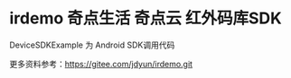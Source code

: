 # irdemo 奇点生活 奇点云 红外码库SDK

 DeviceSDKExample 为 Android SDK调用代码

 更多资料参考：https://gitee.com/jdyun/irdemo.git
 
